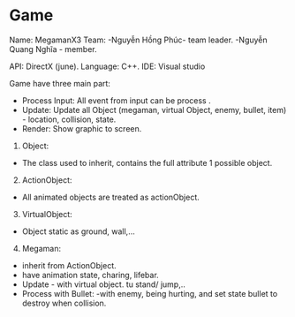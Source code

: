 # Game

Name: MegamanX3
Team:
      -Nguyễn Hồng Phúc- team leader.
      -Nguyễn Quang Nghĩa - member.

API: DirectX (june).
Language: C++.
IDE: Visual studio

Game have three main part:
- Process Input: All event from input can be process .
- Update: Update all Object (megaman, virtual Object, enemy, bullet, item) - location, collision, state.
- Render: Show graphic to screen.

1. Object:
- The class used to inherit, contains the full attribute 1 possible object.
2. ActionObject:
- All animated objects are treated as actionObject.
3. VirtualObject:
- Object static as ground, wall,...
4. Megaman:
- inherit from ActionObject.
- have animation state, charing, lifebar.
- Update - with virtual object. tu stand/ jump,..
- Process with Bullet: -with enemy, being hurting, and set state bullet to destroy when collision.
